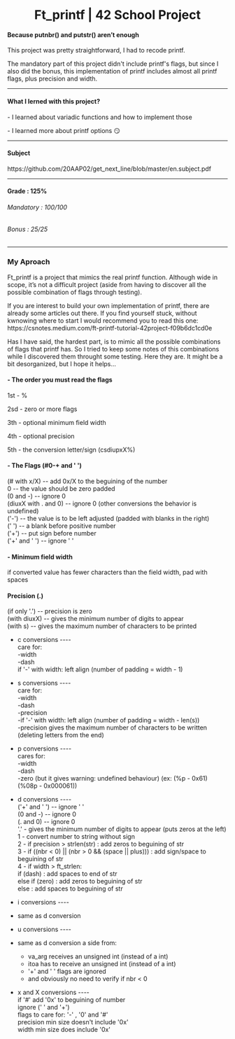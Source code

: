 <h1 align="center"> Ft_printf | 42 School Project </h1>
<h4>Because putnbr() and putstr() aren’t enough</h4>
<p>This project was pretty straightforward, I had to recode printf.</p>
<p>The mandatory part of this project didn't include printf's flags, but since I also did the bonus, this implementation of printf includes almost all printf flags, plus precision and width.</p> 

-----

<h4>What I lerned with this project?</h4>
<p>- I learned about variadic functions and how to implement those</p>
<p>- I learned more about printf options 😏</p>

-----

<h4>Subject</h4>
https://github.com/20AAP02/get_next_line/blob/master/en.subject.pdf

-----

<h4>Grade : 125%</h4>
<h6>Mandatory : 100/100</h6>
<h6>Bonus : 25/25</h6>

-----

<h3>My Aproach</h3>
<p>
Ft_printf is a project that mimics the real printf function.
Although wide in scope, it’s not a difficult project (aside from having to discover all the possible combination of flags through testing).
</p>
<p>If you are interest to build your own implementation of printf, there are already some articles out there. If you find yourself stuck, without kwnowing where to start I would recommend you to read this one: https://csnotes.medium.com/ft-printf-tutorial-42project-f09b6dc1cd0e </p>

<p>Has I have said, the hardest part, is to mimic all the possible combinations of flags that printf has. So I tried to keep some notes of this combinations while I discovered them throught some testing. Here they are. It might be a bit desorganized, but I hope it helps...</p>

<h4>- The order you must read the flags</h4> 
<p>1st - %</p>
<p>2sd - zero or more flags</p>
<p>3th - optional minimum field width</p>
<p>4th - optional precision</p>
<p>5th - the conversion letter/sign (csdiupxX%)</p>

<h4>- The Flags (#0-+ and ' ')</h4>   
  
(# with x/X) -- add 0x/X to the beguining of the number  
0 -- the value should be zero padded  
(0 and -) -- ignore 0  
(diuxX with . and 0) -- ignore 0 (other conversions the behavior is undefined)  
('-') -- the value is to be left adjusted (padded with blanks in the right)  
(' ') -- a blank before positive number  
('+') -- put sign before number  
('+' and ' ') -- ignore ' '  

<h4>- Minimum field width</h4>  
  
if converted value has fewer characters than the field width, pad with spaces   
  
<h4>Precision (.)</h4> 
  
(if only '.') -- precision is zero  
(with diuxX) -- gives the minimum number of digits to appear  
(with s) -- gives the maximum number of characters to be printed  
  
- c conversions ----  
care for:  
-width  
-dash  
if '-' with width: left align (number of padding = width - 1)  
  
- s conversions ----  
care for:  
-width  
-dash  
-precision  
-if '-' with width: left align (number of padding = width - len(s))  
-precision gives the maximum number of characters to be written   
(deleting letters from the end)  
  
- p conversions ----  
cares for:  
-width  
-dash  
-zero (but it gives warning: undefined behaviour) (ex: (%p - 0x61) (%08p - 0x000061))  
  
- d conversions ----  
('+' and ' ') -- ignore ' '  
(0 and -) -- ignore 0  
(. and 0) -- ignore 0  
'.' - gives the minimum number of digits to appear (puts zeros at the left)  
1 - convert number to string without sign  
2 - if precision > strlen(str) : add zeros to beguining of str  
3 - if ((nbr < 0) || (nbr > 0 && (space || plus))) : add sign/space to beguining of str  
4 - if width > ft_strlen:  
		if (dash) : add spaces to end of str  
		else if (zero) : add zeros to beguining of str   
		else : add spaces to beguining of str  
  
- i conversions ----  
- same as d conversion  
   
- u conversions ----  
- same as d conversion a side from:  
	- va_arg receives an unsigned int (instead of a int)  
	- itoa has to receive an unsigned int (instead of a int)  
	- '+' and ' ' flags are ignored  
	- and obviously no need to verify if nbr < 0   
  
- x and X conversions ----  
if '#' add '0x' to beguining of number  
ignore (' ' and '+')  
flags to care for: '-' , '0' and '#'  
precision min size doesn't include '0x'  
width min size does include '0x'  
